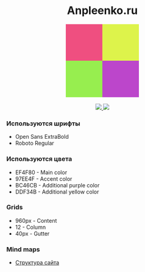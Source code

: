 
<h1 align="center">
  Anpleenko.ru
</h1>

<p align="center">
  <a href="http://anpleenko.ru" target="_blank">
    <img src="https://github.com/allakin/allakin.github.io/blob/dev/src/images/favicon-192.png?raw=true">
  </a>
</p>

<p align="center">
  <a href="https://travis-ci.org/allakin/allakin.github.io" target="_blank">
    <img src="https://travis-ci.org/allakin/allakin.github.io.svg?branch=dev">
  </a>

  <a href="http://prose.io/#allakin/allakin.github.io" target="_blank">
    <img src="https://img.shields.io/badge/edit-prose.io-blue.svg">
  </a>
</p>

### Используются шрифты

- Open Sans ExtraBold
- Roboto Regular

### Используются цвета

- EF4F80 - Main color
- 97EE4F - Accent color
- BC46CB - Additional purple color
- DDF34B - Additional yellow color

### Grids

- 960px - Content
- 12 - Column
- 40px - Gutter

### Mind maps

- [Структура сайта](https://coggle.it/diagram/WOn5zSPVCgABmm6S/1a5a8c971462316888e17e67d967445ec958e0b38a103697e3cdca63601c90da)
